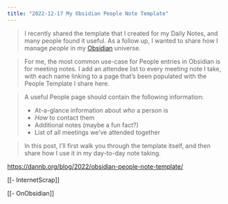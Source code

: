 ```yaml
---
title: "2022-12-17 My Obsidian People Note Template"
---
```



> I recently shared the [](https://dannb.org/blog/2022/obsidian-daily-note-template)template that I created for my Daily Notes, and many people found it useful. As a follow up, I wanted to share how I manage _people_ in my [Obsidian](https://obsidian.md) universe.

> For me, the most common use-case for People entries in Obsidian is for meeting notes. I add an attendee list to every meeting note I take, with each name linking to a page that’s been populated with the People Template I share here.

> A useful People page should contain the following information:
>  -  At-a-glance information about _who_ a person is
>  - _How_ to contact them
>  - Additional notes (maybe a fun fact?)
>  -  List of all meetings we’ve attended together

> In this post, I’ll first walk you through the template itself, and then share how I use it in my day-to-day note taking.

https://dannb.org/blog/2022/obsidian-people-note-template/

[[- InternetScrap]]

[[- OnObsidian]]
